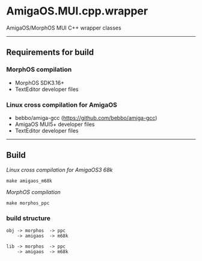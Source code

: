 # AmigaOS.MUI.cpp.wrapper
AmigaOS/MorphOS MUI C++ wrapper classes
___
## Requirements for build

### MorphOS compilation

- MorphOS SDK3.16+
- TextEditor developer files

### Linux cross compilation for AmigaOS

- bebbo/amiga-gcc (https://github.com/bebbo/amiga-gcc)
- AmigaOS MUI5+ developer files
- TextEditor developer files
___
## Build

*Linux cross compilation for AmigaOS3 68k*
```
make amigaos_m68k
```

*MorphOS compilation*
```
make morphos_ppc
```

### build structure

    obj -> morphos  -> ppc
        -> amigaos  -> m68k

    lib -> morphos  -> ppc
        -> amigaos  -> m68k
